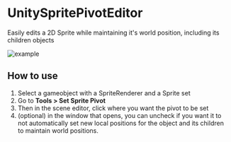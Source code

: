 # UnitySpritePivotEditor
Easily edits a 2D Sprite while maintaining it's world position, including its children objects

![example](https://github.com/thepowerprocess/UnitySpritePivotEditor/raw/main/example.gif)

## How to use 

1) Select a gameobject with a SpriteRenderer and a Sprite set
2) Go to <b> Tools > Set Sprite Pivot </b>
3) Then in the scene editor, click where you want the pivot to be set
4) (optional) in the window that opens, you can uncheck if you want it to not automatically set new local positions for the object and its children to maintain world positions.
